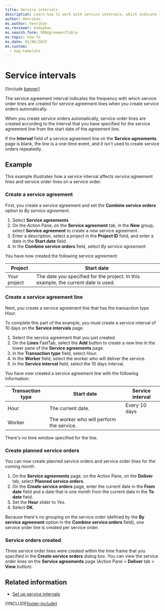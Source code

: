 ```yaml
---
title: Service intervals
description: Learn how to work with service intervals, which indicate the frequency with which service order lines are created for service agreement lines.
author: Henrikan
ms.author: henrikan
ms.reviewer: kamaybac
ms.search.form: SMAAgreementTable
ms.topic: how-to
ms.date: 01/06/2025
ms.custom: 
  - bap-template
---
```


# Service intervals

[!include [banner](../includes/banner.md)]

The service agreement interval indicates the frequency with which service order lines are created for service agreement lines when you create service orders automatically.

When you create service orders automatically, service order lines are created according to the interval that you have specified for the service agreement line from the start date of the agreement line.

If the **Interval** field of a service agreement line on the **Service agreements** page is blank, the line is a one-time event, and it isn't used to create service orders repeatedly.

## Example

This example illustrates how a service interval affects service agreement lines and service order lines on a service order.

### Create a service agreement

First, you create a service agreement and set the **Combine service orders** option to *By service agreement*.

1. Select **Service agreements**
2. On the Action Pane, on the **Service agreement** tab, in the **New** group, select **Service agreement** to create a new service agreement.
3. Enter a description, select a project in the **Project ID** field, and enter a date in the **Start date** field.
4. In the **Combine service orders** field, select *By service agreement*.

You have now created the following service agreement:

| Project      | Start date                                                                         |
|--------------|------------------------------------------------------------------------------------|
| Your project | The date you specified for the project. In this example, the current date is used. |

### Create a service agreement line

Next, you create a service agreement line that has the transaction type *Hour*.

To complete this part of the example, you must create a service interval of 10 days on the **Service intervals** page.

1. Select the service agreement that you just created.
2. On the **Lines** FastTab, select the **Add** button to create a new line in the lower pane of the **Service agreements** page.
3. In the **Transaction type** field, select *Hour*.
4. In the **Worker** field, select the worker who will deliver the service.
5. In the **Service interval** field, select the 10 days interval.

You have now created a service agreement line with the following information:

| Transaction type | Start date                               | Service interval |
|------------------|------------------------------------------|------------------|
| Hour             | The current date.                        | Every 10 days    |
| Worker           | The worker who will perform the service. |                  |

There's no time window specified for the line.

### Create planned service orders

You can now create planned service orders and service order lines for the coming month.

1. On the **Service agreements** page, on the Action Pane, on the **Deliver** tab, select **Planned service orders**.
2. On the **Create service orders** page, enter the current date in the **From date** field and a date that is one month from the current date in the **To date** field.
3. Set the **Hour** slider to *Yes*.
4. Select **OK**.

Because there's no grouping on the service order (defined by the **By service agreement** option in the **Combine service orders** field), one service order line is created per service order.

### Service orders created

Three service order lines were created within the time frame that you specified in the **Create service orders** dialog box. You can view the service order lines on the **Service agreements** page (Action Pane \> **Deliver** tab \> **View** button).

## Related information

- [Set up service intervals](set-up-service-intervals.md)  

[!INCLUDE[footer-include](../../includes/footer-banner.md)]
